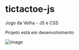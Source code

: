 # tictactoe-js
Jogo da Velha - JS e CSS

Projeto está em desenvolvimento

![image](https://user-images.githubusercontent.com/26293082/198160119-5135d94b-6d5f-46b0-8f50-aef3aae5814f.png)

